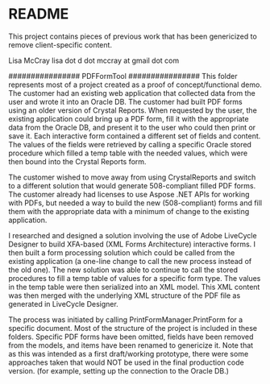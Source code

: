 # README #

This project contains pieces of previous work that has been genericized to remove client-specific content.

Lisa McCray
lisa dot d dot mccray at gmail dot com

################
PDFFormTool
################
This folder represents most of a project created as a proof of concept/functional demo. The customer had
an existing web application that collected data from the user and wrote it into an Oracle DB. 
The customer had built PDF forms using an older version of Crystal Reports. 
When requested by the user, the existing application could bring up 
a PDF form, fill it with the appropriate data from the Oracle DB, and present it to the user who could then print
or save it. Each interactive form 
contained a different set of fields and content. The values of the fields were retrieved by calling
a specific Oracle stored procedure which filled a temp table with the needed values, which were then 
bound into the Crystal Reports form.

The customer wished to move away from using CrystalReports and switch to a different solution that would
generate 508-compliant filled PDF forms. The customer already had licenses to use Aspose .NET APIs for 
working with PDFs, but needed a way to build the new (508-compliant) forms and fill them with the 
appropriate data with a minimum of change to the existing application. 

I researched and designed a solution involving the use of Adobe LiveCycle Designer to 
build XFA-based (XML Forms Architecture) interactive forms. I then built a form processing solution
which could be called from the existing application (a one-line change to call the new process
instead of the old one). The new solution was able to continue to call the stored procedures to fill a temp
table of values for a specific form type. The values in the temp table were then serialized into 
an XML model. This XML content was then merged with the underlying XML structure of the PDF file 
as generated in LiveCycle Designer. 

The process was initiated by calling PrintFormManager.PrintForm for a specific document. Most of the
structure of the project is included in these folders. Specific PDF forms have been omitted, fields have
been removed from the models, and items have been renamed to genericize it. Note that as this was intended as
a first draft/working prototype, there were some approaches taken that would NOT be used in the final
production code version. (for example, setting up the connection to the Oracle DB.)





